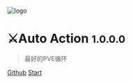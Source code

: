 ![logo](/Icon.ico)

# **⚔️Auto Action** <small>1.0.0.0</small>

> 最好的PVE循环

[Github](https://github.com/moewcorp/AutoAction)
[Start](#AutoAction⚔️)